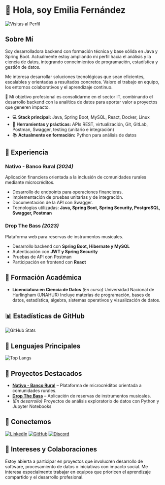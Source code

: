 # 👋 Hola, soy Emilia Fernández

![Visitas al Perfil](https://komarev.com/ghpvc/?username=EmiiFernandez\&color=blue)

## Sobre Mí

Soy desarrolladora backend con formación técnica y base sólida en Java y Spring Boot. Actualmente estoy ampliando mi perfil hacia el análisis y la ciencia de datos, integrando conocimientos de programación, estadística y gestión de datos.

Me interesa desarrollar soluciones tecnológicas que sean eficientes, escalables y orientadas a resultados concretos. Valoro el trabajo en equipo, los entornos colaborativos y el aprendizaje continuo.

🎯 Mi objetivo profesional es consolidarme en el sector IT, combinando el desarrollo backend con la analítica de datos para aportar valor a proyectos que generen impacto.

* 💻 **Stack principal:** Java, Spring Boot, MySQL, React, Docker, Linux
* 🔧 **Herramientas y prácticas:** APIs REST, virtualización, Git, GitLab, Postman, Swagger, testing (unitario e integración)
* 📚 **Actualmente en formación:** Python para análisis de datos

## 💼 Experiencia

### Nativo - Banco Rural *(2024)*

Aplicación financiera orientada a la inclusión de comunidades rurales mediante microcréditos.

* Desarrollo de endpoints para operaciones financieras.
* Implementación de pruebas unitarias y de integración.
* Documentación de la API con Swagger.
* Tecnologías utilizadas: **Java, Spring Boot, Spring Security, PostgreSQL, Swagger, Postman**

### Drop The Bass *(2023)*

Plataforma web para reservas de instrumentos musicales.

* Desarrollo backend con **Spring Boot, Hibernate y MySQL**
* Autenticación con **JWT y Spring Security**
* Pruebas de API con Postman
* Participación en frontend con **React**

## 🧠 Formación Académica

* **Licenciatura en Ciencia de Datos** *(En curso)*
  Universidad Nacional de Hurlingham (UNAHUR)
  Incluye materias de programación, bases de datos, estadística, álgebra, sistemas operativos y visualización de datos.

## 📊 Estadísticas de GitHub

![GitHub Stats](https://github-readme-stats.vercel.app/api?username=EmiiFernandez\&show_icons=true\&theme=radical\&hide_title=true)

## 🌟 Lenguajes Principales

![Top Langs](https://github-readme-stats.vercel.app/api/top-langs/?username=EmiiFernandez\&layout=compact\&theme=radical\&hide_title=true)

## 🚀 Proyectos Destacados

* [**Nativo - Banco Rural**](https://github.com/EmiiFernandez/i003-nativo-bank) – Plataforma de microcréditos orientada a comunidades rurales.
* [**Drop The Bass**](https://github.com/EmiiFernandez/dtb-dh) – Aplicación de reservas de instrumentos musicales.
* *(En desarrollo)* Proyectos de análisis exploratorio de datos con Python y Jupyter Notebooks

## 🔗 Conectemos

[![LinkedIn](https://img.shields.io/badge/LinkedIn-0A66C2?style=for-the-badge\&logo=linkedin\&logoColor=white)](https://www.linkedin.com/in/emiliafernandez)
[![GitHub](https://img.shields.io/badge/GitHub-171515?style=for-the-badge\&logo=github\&logoColor=white)](https://github.com/EmiiFernandez)
[![Discord](https://img.shields.io/badge/Discord-7289DA?style=for-the-badge\&logo=discord\&logoColor=white)](https://discord.gg/h6Hby66U)

## 🤝 Intereses y Colaboraciones

Estoy abierta a participar en proyectos que involucren desarrollo de software, procesamiento de datos o iniciativas con impacto social. Me interesa especialmente trabajar en equipos que prioricen el aprendizaje compartido y el desarrollo profesional.
